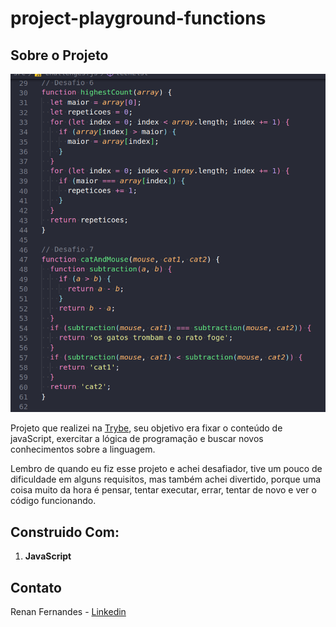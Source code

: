 # project-playground-functions

## Sobre o Projeto

![Playground Functions Screen Shot](./projectImage.png)

Projeto que realizei na  [Trybe](https://github.com/tryber), seu objetivo era fixar o conteúdo de javaScript,  exercitar a lógica de programação e buscar novos conhecimentos sobre a linguagem.

Lembro de quando eu fiz esse projeto e achei desafiador, tive um pouco de dificuldade em alguns requisitos, mas também achei divertido, porque uma coisa muito da hora é pensar, tentar executar, errar, tentar de novo e ver o código funcionando.

## Construido Com:
 1. **JavaScript**

## Contato

Renan Fernandes - [Linkedin](https://www.linkedin.com/in/orenanfernandes/)
